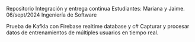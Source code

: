 Repositorio Integración y entrega continua
Estudiantes: Mariana y Jaime.
06/sept/2024
Ingeniería de Software

Prueba de Kafkla con Firebase realtime database y c#
Capturar y procesar datos de entrenamientos de múltiples usuarios en tiempo real. 